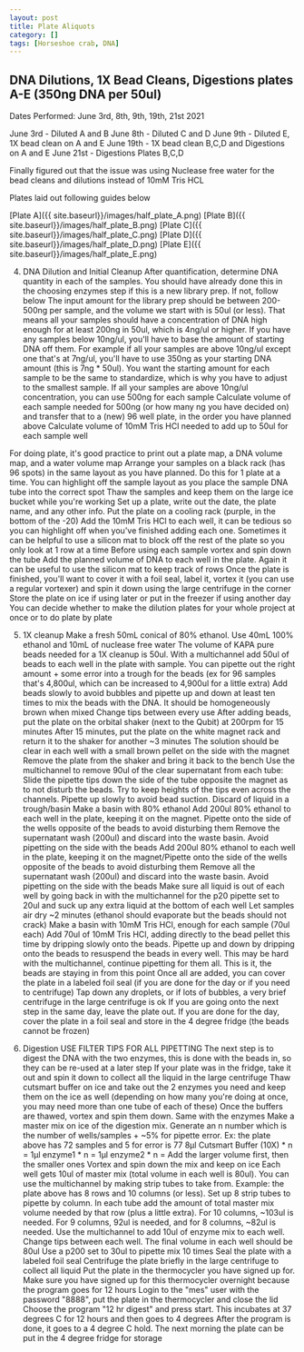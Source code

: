 ```yaml
---
layout: post
title: Plate Aliquots
category: []
tags: [Horseshoe crab, DNA]
---
```

## DNA Dilutions, 1X Bead Cleans, Digestions plates A-E (350ng DNA per 50ul)
Dates Performed: June 3rd, 8th, 9th, 19th, 21st 2021

June 3rd - Diluted A and B
June 8th - Diluted C and D
June 9th - Diluted E, 1X bead clean on A and E
June 19th - 1X bead clean B,C,D and Digestions on A and E
June 21st - Digestions Plates B,C,D

Finally figured out that the issue was using Nuclease free water for the bead cleans and dilutions instead of 10mM Tris HCL

Plates laid out following guides below

[Plate A]({{ site.baseurl}}/images/half_plate_A.png)
[Plate B]({{ site.baseurl}}/images/half_plate_B.png)
[Plate C]({{ site.baseurl}}/images/half_plate_C.png)
[Plate D]({{ site.baseurl}}/images/half_plate_D.png)
[Plate E]({{ site.baseurl}}/images/half_plate_E.png)

4. DNA Dilution and Initial Cleanup
After quantification, determine DNA quantity in each of the samples. You should have already done this in the choosing enzymes step if this is a new library prep. If not, follow below
The input amount for the library prep should be between 200-500ng per sample, and the volume we start with is 50ul (or less). That means all your samples should have a concentration of DNA high enough for at least 200ng in 50ul, which is 4ng/ul or higher. If you have any samples below 10ng/ul, you'll have to base the amount of starting DNA off them. For example if all your samples are above 10ng/ul except one that's at 7ng/ul, you'll have to use 350ng as your starting DNA amount (this is 7ng * 50ul). You want the starting amount for each sample to be the same to standardize, which is why you have to adjust to the smallest sample. If all your samples are above 10ng/ul concentration, you can use 500ng for each sample
Calculate volume of each sample needed for 500ng (or how many ng you have decided on) and transfer that to a (new) 96 well plate, in the order you have planned above
Calculate volume of 10mM Tris HCl needed to add up to 50ul for each sample well

For doing plate, it's good practice to print out a plate map, a DNA volume map, and a water volume map
Arrange your samples on a black rack (has 96 spots) in the same layout as you have planned. Do this for 1 plate at a time. You can highlight off the sample layout as you place the sample DNA tube into the correct spot
Thaw the samples and keep them on the large ice bucket while you're working
Set up a plate, write out the date, the plate name, and any other info. Put the plate on a cooling rack (purple, in the bottom of the -20)
Add the 10mM Tris HCl to each well, it can be tedious so you can highlight off when you've finished adding each one. Sometimes it can be helpful to use a silicon mat to block off the rest of the plate so you only look at 1 row at a time
Before using each sample vortex and spin down the tube
Add the planned volume of DNA to each well in the plate. Again it can be useful to use the silicon mat to keep track of rows
Once the plate is finished, you'll want to cover it with a foil seal, label it, vortex it (you can use a regular vortexer) and spin it down using the large centrifuge in the corner
Store the plate on ice if using later or put in the freezer if using another day
You can decide whether to make the dilution plates for your whole project at once or to do plate by plate

5. 1X cleanup
Make a fresh 50mL conical of 80% ethanol. Use 40mL 100% ethanol and 10mL of nuclease free water
The volume of KAPA pure beads needed for a 1X cleanup is 50ul. With a multichannel add 50ul of beads to each well in the plate with sample. You can pipette out the right amount + some error into a trough for the beads (ex for 96 samples that's 4,800ul, which can be increased to 4,900ul for a little extra)
Add beads slowly to avoid bubbles and pipette up and down at least ten times to mix the beads with the DNA. It should be homogeneously brown when mixed
Change tips between every use
After adding beads, put the plate on the orbital shaker (next to the Qubit) at 200rpm for 15 minutes
After 15 minutes, put the plate on the white magnet rack and return it to the shaker for another ~3 minutes
The solution should be clear in each well with a small brown pellet on the side with the magnet
Remove the plate from the shaker and bring it back to the bench
Use the multichannel to remove 90ul of the clear supernatant from each tube: Slide the pipette tips down the side of the tube opposite the magnet as to not disturb the beads. Try to keep heights of the tips even across the channels. Pipette up slowly to avoid bead suction. Discard of liquid in a trough/basin
Make a basin with 80% ethanol
Add 200ul 80% ethanol to each well in the plate, keeping it on the magnet. Pipette onto the side of the wells opposite of the beads to avoid disturbing them
Remove the supernatant wash (200ul) and discard into the waste basin. Avoid pipetting on the side with the beads
Add 200ul 80% ethanol to each well in the plate, keeping it on the magnet/Pipette onto the side of the wells opposite of the beads to avoid disturbing them
Remove all the supernatant wash (200ul) and discard into the waste basin. Avoid pipetting on the side with the beads
Make sure all liquid is out of each well by going back in with the multichannel for the p20 pipette set to 20ul and suck up any extra liquid at the bottom of each well
Let samples air dry ~2 minutes (ethanol should evaporate but the beads should not crack)
Make a basin with 10mM Tris HCl, enough for each sample (70ul each)
Add 70ul of 10mM Tris HCl, adding directly to the bead pellet this time by dripping slowly onto the beads. Pipette up and down by dripping onto the beads to resuspend the beads in every well. This may be hard with the multichannel, continue pipetting for them all. This is it, the beads are staying in from this point
Once all are added, you can cover the plate in a labeled foil seal (if you are done for the day or if you need to centrifuge)
Tap down any droplets, or if lots of bubbles, a very brief centrifuge in the large centrifuge is ok
If you are going onto the next step in the same day, leave the plate out. If you are done for the day, cover the plate in a foil seal and store in the 4 degree fridge (the beads cannot be frozen)

6. Digestion USE FILTER TIPS FOR ALL PIPETTING
The next step is to digest the DNA with the two enzymes, this is done with the beads in, so they can be re-used at a later step
If your plate was in the fridge, take it out and spin it down to collect all the liquid in the large centrifuge
Thaw cutsmart buffer on ice and take out the 2 enzymes you need and keep them on the ice as well (depending on how many you're doing at once, you may need more than one tube of each of these)
Once the buffers are thawed, vortex and spin them down. Same with the enzymes
Make a master mix on ice of the digestion mix. Generate an n number which is the number of wells/samples + ~5% for pipette error. Ex: the plate above has 72 samples and 5 for error is 77
8μl Cutsmart Buffer (10X)  * n =
1μl enzyme1 * n =
1μl enzyme2 * n =
Add the larger volume first, then the smaller ones
Vortex and spin down the mix and keep on ice
Each well gets 10ul of master mix (total volume in each well is 80ul). You can use the multichannel by making strip tubes to take from. Example: the plate above has 8 rows and 10 columns (or less). Set up 8 strip tubes to pipette by column. In each tube add the amount of total master mix volume needed by that row (plus a little extra). For 10 columns, ~103ul is needed. For 9 columns, 92ul is needed, and for 8 columns, ~82ul is needed.
Use the multichannel to add 10ul of enzyme mix to each well. Change tips between each well. The final volume in each well should be 80ul
Use a p200 set to 30ul to pipette mix 10 times
Seal the plate with a labeled foil seal
Centrifuge the plate briefly in the large centrifuge to collect all liquid
Put the plate in the thermocycler you have signed up for. Make sure you have signed up for this thermocycler overnight because the program goes for 12 hours
Login to the "mes" user with the password "8888", put the plate in the thermocycler and close the lid
Choose the program "12 hr digest" and press start. This incubates at 37 degrees C for 12 hours and then goes to 4 degrees
After the program is done, it goes to a 4 degree C hold. The next morning the plate can be put in the 4 degree fridge for storage

